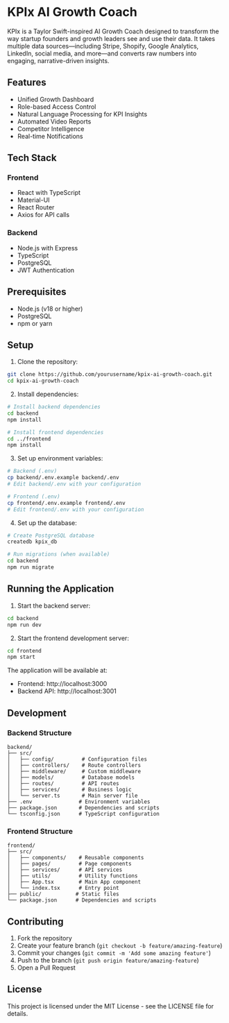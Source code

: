 # KPIx AI Growth Coach

KPIx is a Taylor Swift-inspired AI Growth Coach designed to transform the way startup founders and growth leaders see and use their data. It takes multiple data sources—including Stripe, Shopify, Google Analytics, LinkedIn, social media, and more—and converts raw numbers into engaging, narrative-driven insights.

## Features

- Unified Growth Dashboard
- Role-based Access Control
- Natural Language Processing for KPI Insights
- Automated Video Reports
- Competitor Intelligence
- Real-time Notifications

## Tech Stack

### Frontend
- React with TypeScript
- Material-UI
- React Router
- Axios for API calls

### Backend
- Node.js with Express
- TypeScript
- PostgreSQL
- JWT Authentication

## Prerequisites

- Node.js (v18 or higher)
- PostgreSQL
- npm or yarn

## Setup

1. Clone the repository:
```bash
git clone https://github.com/yourusername/kpix-ai-growth-coach.git
cd kpix-ai-growth-coach
```

2. Install dependencies:
```bash
# Install backend dependencies
cd backend
npm install

# Install frontend dependencies
cd ../frontend
npm install
```

3. Set up environment variables:
```bash
# Backend (.env)
cp backend/.env.example backend/.env
# Edit backend/.env with your configuration

# Frontend (.env)
cp frontend/.env.example frontend/.env
# Edit frontend/.env with your configuration
```

4. Set up the database:
```bash
# Create PostgreSQL database
createdb kpix_db

# Run migrations (when available)
cd backend
npm run migrate
```

## Running the Application

1. Start the backend server:
```bash
cd backend
npm run dev
```

2. Start the frontend development server:
```bash
cd frontend
npm start
```

The application will be available at:
- Frontend: http://localhost:3000
- Backend API: http://localhost:3001

## Development

### Backend Structure
```
backend/
├── src/
│   ├── config/         # Configuration files
│   ├── controllers/    # Route controllers
│   ├── middleware/     # Custom middleware
│   ├── models/         # Database models
│   ├── routes/         # API routes
│   ├── services/       # Business logic
│   └── server.ts       # Main server file
├── .env               # Environment variables
├── package.json       # Dependencies and scripts
└── tsconfig.json      # TypeScript configuration
```

### Frontend Structure
```
frontend/
├── src/
│   ├── components/    # Reusable components
│   ├── pages/         # Page components
│   ├── services/      # API services
│   ├── utils/         # Utility functions
│   ├── App.tsx        # Main App component
│   └── index.tsx      # Entry point
├── public/           # Static files
└── package.json      # Dependencies and scripts
```

## Contributing

1. Fork the repository
2. Create your feature branch (`git checkout -b feature/amazing-feature`)
3. Commit your changes (`git commit -m 'Add some amazing feature'`)
4. Push to the branch (`git push origin feature/amazing-feature`)
5. Open a Pull Request

## License

This project is licensed under the MIT License - see the LICENSE file for details. 